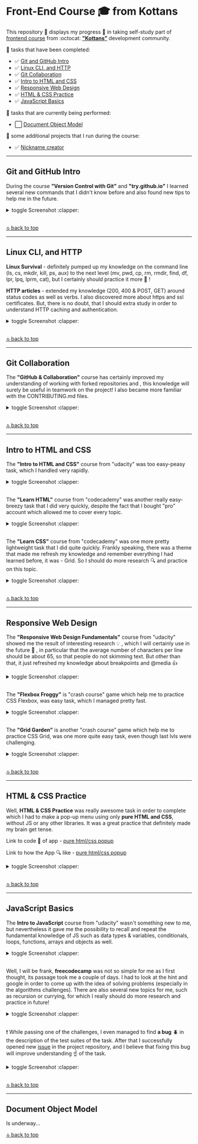 # Front-End Course :mortar_board: from Kottans

This repository :open_file_folder: displays my progress :bicyclist: in taking self-study part of [frontend course](https://github.com/kottans/frontend) from :octocat: [**"Kottans"**](https://kottans.org) development community.

<a name="top"></a>

:pushpin: tasks that have been completed:
- :white_check_mark: [Git and GitHub Intro](#git_intro)
- :white_check_mark: [Linux CLI, and HTTP](#linux_cli_http)
- :white_check_mark: [Git Collaboration](#git_collaboration)
- :white_check_mark: [Intro to HTML and CSS](#html_css_intro)
- :white_check_mark: [Responsive Web Design](#responsive_web_design)
- :white_check_mark: [HTML & CSS Practice](#html_css_practice)
- :white_check_mark: [JavaScript Basics](#javascript_basics)

:pushpin: tasks that are currently being performed:
- :white_large_square: [Document Object Model](#document_object_model)

:pushpin: some additional projects that I run during the course:
- :white_check_mark: [Nickname creator](https://github.com/5Mountains/nickname-creator)

***

## <a name="git_intro">Git and GitHub Intro</a>

During the course **"Version Control with Git"** and **"try.github.io"** I learned several new commands that I didn't know before and also found new tips to help me in the future.

<details><summary>toggle Screenshot :clapper:</summary>

![git and gitHub intro](https://user-images.githubusercontent.com/29441499/95737940-1cecbc00-0c91-11eb-9d58-2872280c8d4a.jpg)

</details>
</br>

[:top: back to top](#top)

***

##  <a name="linux_cli_http">Linux CLI, and HTTP</a>

__Linux Survival__ - definitely pumped up my knowledge on the command line (ls, cs, mkdir, kill, ps, aux) to the next level (mv, pwd, cp, rm, rmdir, find, df, lpr, lpq, lprm, cat), but I certainly should practice it more :hammer: ! 

**HTTP articles** - extended my knowledge (200, 400 & POST, GET) around status codes as well as verbs. I also discovered more about https and ssl certificates. But, there is no doubt, that I should extra study in order to understand HTTP caching and authentication.  

<details><summary>toggle Screenshot :clapper:</summary>

![linux survival](task_linux_cli/linux_survival.gif)

</details>
</br>

[:top: back to top](#top)

***

## <a name="git_collaboration">Git Collaboration</a>

The **"GitHub & Collaboration"** course has certainly improved my understanding of working with forked repositories and , this knowledge will surely be useful in teamwork on the project! I also became more familiar with the CONTRIBUTING.md files.

<details><summary>toggle Screenshot :clapper:</summary>

![git collaboration](task_git_collaboration/github_collaboration.jpg)

</details>
</br>

[:top: back to top](#top)

***

## <a name="html_css_intro">Intro to HTML and CSS</a>

The **"Intro to HTML and CSS"** course from "udacity" was too easy-peasy task, which I handled very rapidly.

<details><summary>toggle Screenshot :clapper:</summary>

![intro to html and css](task_html_css_intro/intro_html_and_css.jpg)

</details>
</br>


The **"Learn HTML"** course from "codecademy" was another really easy-breezy task that I did very quickly, despite the fact that I bought "pro" account which allowed me to cover every topic.

<details><summary>toggle Screenshot :clapper:</summary>

![intro to html and css](task_html_css_intro/html.gif)

</details>
</br>


The **"Learn CSS"** course from "codecademy" was one more pretty lightweight task that I did quite quickly. Frankly speaking, there was a theme that made me refresh my knowledge and remember everything I had learned before, it was - Grid. So I should do more research :mag: and practice on this topic.

<details><summary>toggle Screenshot :clapper:</summary>

![intro to html and css](task_html_css_intro/css.gif)

</details>
</br>


[:top: back to top](#top)

***

## <a name="responsive_web_design">Responsive Web Design</a>

The **"Responsive Web Design Fundamentals"** course from "udacity" showed me the result of interesting research :bulb: , which I will certainly use in the future :pushpin: , in particular that the average number of characters per line should be about 65, so that people do not skimming text. But other than that, it just refreshed my knowledge about breakpoints and @media :thumbsup:

<details><summary>toggle Screenshot :clapper:</summary>

![responsive web design fundamental](task_responsive_web_design/responsive-web_design_fundamental.jpg)

</details>
</br>



The **"Flexbox Froggy"** is "crash course" game which help me to practice CSS Flexbox, was easy task, which I managed pretty fast.

<details><summary>toggle Screenshot :clapper:</summary>

![flexbox froggy](task_responsive_web_design/frog.gif)

</details>
</br>


The **"Grid Garden"** is another "crash course" game which help me to practice CSS Grid, was one more quite easy task, even though last lvls were challenging.

<details><summary>toggle Screenshot :clapper:</summary>

![grid garden](task_responsive_web_design/garden.gif)

</details>
</br>

[:top: back to top](#top)

***

## <a name="html_css_practice">HTML & CSS Practice</a>

Well, **HTML & CSS Practice** was really awesome task in order to complete which I had to make a pop-up menu using only **pure HTML and CSS**, without JS or any other libraries. It was a great practice that definitely made my brain get tense.

Link to code :open_file_folder: of app - [pure html/css popup](https://github.com/5Mountains/popup-kottans)

Link to how the App :mag: like - [pure html/css popup](https://5mountains.github.io/popup-kottans/)

<details><summary>toggle Screenshot :clapper:</summary>

![popup](https://user-images.githubusercontent.com/29441499/96369737-55ded200-1164-11eb-9035-43003fe8f50c.gif)

</details>
</br>

[:top: back to top](#top)

***

## <a name="javascript_basics">JavaScript Basics</a>

The **Intro to JavaScript** course from "udacity" wasn't something new to me, but nevertheless it gave me the possibility to recall and repeat the fundamental knowledge of JS such as data types & variables, conditionals, loops, functions, arrays and objects as well.


<details><summary>toggle Screenshot :clapper:</summary>

![popup](task_js_basics/udacityjs.jpg)

</details>
</br>

Well, I will be frank, **freecodecamp**  was not so simple for me as I first thought, its passage took me a couple of days. I had to look at the hint and google in order to come up with the idea of solving problems (especially in the algorithms challenges). There are also several new topics for me, such as recursion or currying, for which I really should do more research and practice in future!

<details><summary>toggle Screenshot :clapper:</summary>

![popup](task_js_basics/freecodecampjs.jpg)

</details>
</br>

:exclamation: While passing one of the challenges, I even managed to find **a bug** :beetle: in the description of the test suites of the task. After that I successfully opened new [issue](https://github.com/freeCodeCamp/freeCodeCamp/issues/40067) in the project repository, and I believe that fixing this bug will improve understanding :point_up: of the task.

<details><summary>toggle Screenshot :clapper:</summary>

![test](https://user-images.githubusercontent.com/29441499/96900881-4250a580-149b-11eb-8be2-daddaa4787eb.gif)

</details>
</br>

[:top: back to top](#top)

***

## <a name="document_object_model">Document Object Model</a>

Is underway...

[:top: back to top](#top)